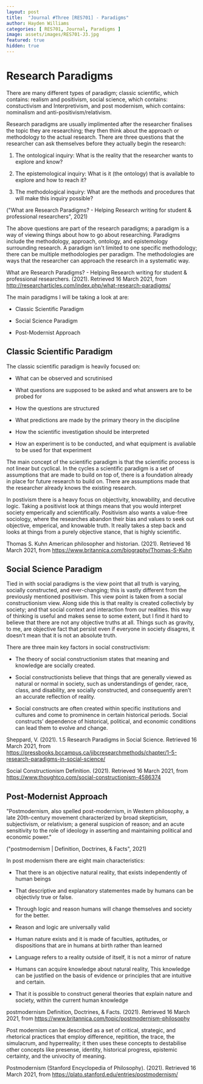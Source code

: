 ```yaml
---
layout: post
title:  "Journal #Three [RES701] - Paradigms" 
author: Hayden Williams
categories: [ RES701, Journal, Paradigms ]
image: assets/images/RES701-J3.jpg
featured: true
hidden: true
---
```




# Research Paradigms
There are many different types of paradigm; classic scientific, which contains: realism and positivism, social science, which contains: constuctivism and Interpretivism, and post modernism, which contains: nominalism and anti-positivism/relativism.

Research paradigms are usually implimented after the researcher finalises the topic they are researching; they then think about the approach or methodology to the actual research. There are three questions that the researcher can ask themselves before they actually begin the research:


1. The ontological inquiry: What is the reality that the researcher wants to explore and know? 

2. The epistemological inquiry: What is it (the ontology) that is available to explore and how to reach it? 

3. The methodological inquiry: What are the methods and procedures that will make this inquiry possible?


("What are Research Paradigms? - Helping Research writing for student & professional researchers", 2021)


The above questions are part of the research paradigms; a paradigm is a way of viewing things about how to go about researching. Paradigms include the methodology, approach, ontology, and epistemology surrounding research. A paradigm isn't limited to one specific methodology; there can be multiple methodologies per paradigm. The methodologies are ways that the researcher can approach the research in a systematic way.


What are Research Paradigms? - Helping Research writing for student & professional researchers. (2021). Retrieved 16 March 2021, from http://researcharticles.com/index.php/what-research-paradigms/


The main paradigms I will be taking a look at are:

- Classic Scientific Paradigm

- Social Science Paradigm

- Post-Modernist Approach


## Classic Scientific Paradigm


The classic scientific paradigm is heavily focused on:


- What can be observed and scrutinised

- What questions are supposed to be asked and what answers are to be probed for

- How the questions are structured

- What predictions are made by the primary theory in the discipline

- How the scientific investigation should be interpreted

- How an experiment is to be conducted, and what equipment is avaliable to be used for that experiment


The main concept of the scientific paradigm is that the scientific process is not linear but cyclical. In the cycles a scientific paradigm is a set of assumptions that are made to build on top of, there is a foundation already in place for future research to build on. There are assumptions made that the researcher already knows the existing research.


In postivism there is a heavy focus on objectivity, knowability, and decutive logic. Taking a positivist look at things means that you would interpret society emperically and scientifically. Positivism also wants a value-free sociology, where the researches abandon their bias and values to seek out objective, emperical, and knowable truth. It really takes a step back and looks at things from a purely objective stance, that is highly scientific.


Thomas S. Kuhn American philosopher and historian. (2021). Retrieved 16 March 2021, from https://www.britannica.com/biography/Thomas-S-Kuhn


## Social Science Paradigm


Tied in with social paradigms is the view point that all truth is varying, socially constructed, and ever-changing; this is vastly different from the previously mentioned positivism. This view point is taken from a social constructionism view. Along side this is that reality is created collectivly by society; and that social context and interaction from our realities. this way of thinking is useful and makes sense to some extent, but I find it hard to believe that there are not any objective truths at all. Things such as gravity, to me, are objective fact that persist even if everyone in society disagres, it doesn't mean that it is not an absolute truth.


There are three main key factors in social constructivism:


- The theory of social constructionism states that meaning and knowledge are socially created.

- Social constructionists believe that things that are generally viewed as natural or normal in society, such as understandings of gender, race, class, and disability, are socially constructed, and consequently aren’t an accurate reflection of reality.

- Social constructs are often created within specific institutions and cultures and come to prominence in certain historical periods. Social constructs’ dependence of historical, political, and economic conditions can lead them to evolve and change.



Sheppard, V. (2021). 1.5 Research Paradigms in Social Science. Retrieved 16 March 2021, from https://pressbooks.bccampus.ca/jibcresearchmethods/chapter/1-5-research-paradigms-in-social-science/


Social Constructionism Definition. (2021). Retrieved 16 March 2021, from https://www.thoughtco.com/social-constructionism-4586374


## Post-Modernist Approach


"Postmodernism, also spelled post-modernism, in Western philosophy, a late 20th-century movement characterized by broad skepticism, subjectivism, or relativism; a general suspicion of reason; and an acute sensitivity to the role of ideology in asserting and maintaining political and economic power." 


("postmodernism | Definition, Doctrines, & Facts", 2021)


In post modernism there are eight main characteristics:


- That there is an objective natural reality, that exists independently of human beings


- That descriptive and explanatory statementes made by humans can be objectivly true or false.


- Through logic and reason humans will change themselves and society for the better.


- Reason and logic are universally valid


- Human nature exists and it is made of faculties, aptitudes, or dispositions that are in humans at birth rather than learned


- Language refers to a reality outside of itself, it is not a mirror of nature
 

- Humans can acquire knowledge about natural reality, This knowledge can be justified on the basis of evidence or principles that are intuitive and certain.


- That it is possible to construct general theories that explain nature and society, within the current human knowledge


postmodernism Definition, Doctrines, & Facts. (2021). Retrieved 16 March 2021, from https://www.britannica.com/topic/postmodernism-philosophy


Post modernism can be described as a set of critical, strategic, and rhetorical practices that employ difference, repitition, the trace, the simulacrum, and hyperreality; it then uses these concepts to destabilise other concepts like presense, identity, historical progress, epistemic certainty, and the univocity of meaning.


Postmodernism (Stanford Encyclopedia of Philosophy). (2021). Retrieved 16 March 2021, from https://plato.stanford.edu/entries/postmodernism/
